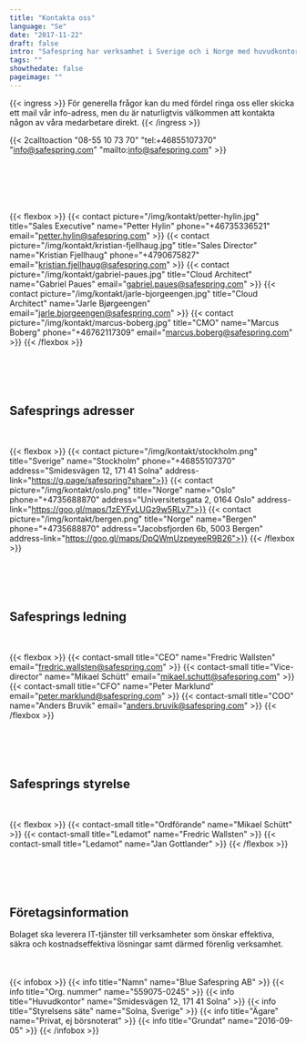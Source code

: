 ```yaml
---
title: "Kontakta oss"
language: "Se"
date: "2017-11-22"
draft: false
intro: "Safespring har verksamhet i Sverige och i Norge med huvudkontor i Solna. Enklast kommer du i kontakt med oss via telefon eller mail. "
tags: ""
showthedate: false
pageimage: ""
---
```

{{< ingress >}}
För generella frågor kan du med fördel ringa oss eller skicka ett mail vår info-adress, men du är naturligtvis välkommen att kontakta någon av våra medarbetare direkt.
{{< /ingress >}}

{{< 2calltoaction "08-55 10 73 70" "tel:+46855107370" "info@safespring.com" "mailto:info@safespring.com" >}}

<div id="contact"></div>
<div style="margin-bottom:100px;">
</div>

{{< flexbox >}}
{{< contact picture="/img/kontakt/petter-hylin.jpg" title="Sales Executive" name="Petter Hylin" phone="+46735336521" email="petter.hylin@safespring.com" >}}
{{< contact picture="/img/kontakt/kristian-fjellhaug.jpg" title="Sales Director" name="Kristian Fjellhaug" phone="+4790675827" email="kristian.fjellhaug@safespring.com" >}}
{{< contact picture="/img/kontakt/gabriel-paues.jpg" title="Cloud Architect" name="Gabriel Paues" email="gabriel.paues@safespring.com" >}}
{{< contact picture="/img/kontakt/jarle-bjorgeengen.jpg" title="Cloud Architect" name="Jarle Bjørgeengen" email="jarle.bjorgeengen@safespring.com" >}}
{{< contact picture="/img/kontakt/marcus-boberg.jpg" title="CMO" name="Marcus Boberg" phone="+46762117309" email="marcus.boberg@safespring.com" >}}
{{< /flexbox >}}

<div id="address"></div>
<div style="margin-bottom:100px;">
</div> 

## Safesprings adresser

<div style="margin-bottom:50px;">
</div>

{{< flexbox >}}
{{< contact picture="/img/kontakt/stockholm.png" title="Sverige" name="Stockholm" phone="+46855107370" address="Smidesvägen 12, 171 41 Solna" address-link="https://g.page/safespring?share">}}
{{< contact picture="/img/kontakt/oslo.png" title="Norge" name="Oslo" phone="+4735688870" address="Universitetsgata 2, 0164 Oslo" address-link="https://goo.gl/maps/1zEYFyLUGz9w5RLv7">}}
{{< contact picture="/img/kontakt/bergen.png" title="Norge" name="Bergen" phone="+4735688870" address="Jacobsfjorden 6b, 5003 Bergen" address-link="https://goo.gl/maps/DpQWmUzpeyeeR9B26">}}
{{< /flexbox >}}

<div id="leadership"></div>
<div style="margin-bottom:100px;">
</div>

## Safesprings ledning
 
<div style="margin-bottom:50px;">
</div>

{{< flexbox >}}
{{< contact-small title="CEO" name="Fredric Wallsten" email="fredric.wallsten@safespring.com" >}}
{{< contact-small title="Vice-director" name="Mikael Schütt" email="mikael.schutt@safespring.com" >}}
{{< contact-small title="CFO" name="Peter Marklund" email="peter.marklund@safespring.com" >}}
{{< contact-small title="COO" name="Anders Bruvik" email="anders.bruvik@safespring.com" >}}
{{< /flexbox >}}

<div id="board"></div>
<div style="margin-bottom:100px;">
</div>

## Safesprings styrelse

<div style="margin-bottom:50px;">
</div>

{{< flexbox >}}
{{< contact-small title="Ordförande" name="Mikael Schütt" >}}
{{< contact-small title="Ledamot" name="Fredric Wallsten" >}}
{{< contact-small title="Ledamot" name="Jan Gottlander" >}}
{{< /flexbox >}}

<div id="information"></div>
<div style="margin-bottom:100px;">
</div>

## Företagsinformation

Bolaget ska leverera IT-tjänster till verksamheter som önskar effektiva, säkra och kostnadseffektiva lösningar samt därmed förenlig verksamhet.

<div style="margin-bottom:50px;">
</div>

{{< infobox >}}
{{< info title="Namn" name="Blue Safespring AB" >}}
{{< info title="Org. nummer" name="559075-0245" >}}
{{< info title="Huvudkontor" name="Smidesvägen 12, 171 41 Solna" >}}
{{< info title="Styrelsens säte" name="Solna, Sverige" >}}
{{< info title="Ägare" name="Privat, ej börsnoterat" >}}
{{< info title="Grundat" name="2016-09-05" >}}
{{< /infobox >}}
